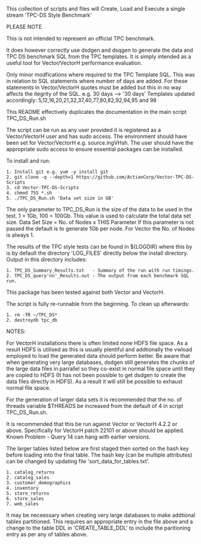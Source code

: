 This collection of scripts and files will Create, Load and Execute a single stream 'TPC-DS Style Benchmark'

PLEASE NOTE 

This is not intended to represent an official TPC benchmark. 

It does however correctly use dsdgen and dsqgen to generate the data and TPC DS benchmark SQL from the TPC templates. 
It is simply intended as a useful tool for Vector/VectorH performance evaluation.

Only minor modfications where required to the TPC Template SQL. This was in relation to SQL statements where number of days are added.
For these statements in Vector/VectorH quotes must be added but this in no way affects the itegrity of the SQL. e.g. 30 days --> '30 days'
Templates updated accordingly:
    5,12,16,20,21,32,37,40,77,80,82,92,94,95 and 98


This README effectively duplicates the documentation in the main script TPC_DS_Run.sh

The script can be run as any user provided it is registered as a Vector/VectorH user and has sudo access.  The environment should have been set for Vector/VectorH e.g. source.ingVHsh. The user should have the appropriate sudo access to ensure essential packages can be installed.

To install and run:

    1. Install git e.g. yum -y install git 
    2. git clone -q --depth=1 https://github.com/ActianCorp/Vector-TPC-DS-Scripts
    3. cd Vector-TPC-DS-Scripts
    4. chmod 755 *.sh
    5. ./TPC_DS_Run.sh 'Data set size in GB'

The only parameter to TPC_DS_Run is the size of the data to be used in the test. 1 = 1Gb, 100 = 100Gb.  This value is used to calculate the total data set size.
    Data Set Size = No. of Nodes x THIS Parameter 
If this parameter is not passed the default is to generate 1Gb per node. For Vector the No. of Nodes is always 1.

The results of the TPC style tests can be found in ${LOGDIR} where this by is by default the directory 'LOG_FILES' directly below the install directory. Output in this directory includes:

    1. TPC_DS_Summary_Results.txt   - Summary of the run with run timings.
    2. TPC_DS_query'nn'_Results.out - The output from each benchmark SQL run.

This package has been tested against both Vector and VectorH. 

The script is fully re-runnable from the beginning. To clean up afterwards:

    1. rm -fR ~/TPC_DS*
    2. destroydb tpc_db

NOTES:

For VectorH installations there is often limited none HDFS file space. As a result HDFS is utilised as this is usually plentiful and addtionally the vwload employed to load the generated data should perform better.
Be aware that when generating very large databases, dsdgen still generates the chunks of the large data files in parrallel so they co-exist in normal file space until they are copied to HDFS (It has not been possible to get dsdgen to create the data files directly in HDFS). As a result it will still be possible to exhaust normal file space.

For the generation of larger data sets it is recommended that the no. of threads variable $THREADS be increased from the default of 4 in script TPC_DS_Run.sh.

It is recommended that this be run against Vector or VectorH 4.2.2 or above. Specifically for VectorH patch 22101 or above should be applied.  
Known Problem - Query 14 can hang with earlier versions.

The larger tables listed below are first staged then sorted on the hash key before loading into the final table. The hash key (can be multiple attributes) can be changed by updating file 'sort_data_for_tables.txt'. 

    1. catalog_returns
    2. catalog_sales
    3. customer_demographics
    4. inventory
    5. store_returns
    6. store_sales
    7. web_sales

It may be neceessary when creating very large databases to make addtional tables partitioned. This requires an appropriate entry in the file above and a change to the table DDL in 'CREATE_TABLE_DDL' to include the paritioning entry as per any of tables above.

